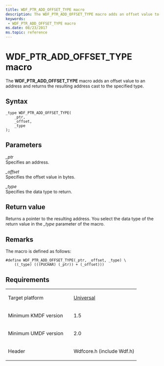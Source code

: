 ```yaml
---
title: WDF_PTR_ADD_OFFSET_TYPE macro
description: The WDF_PTR_ADD_OFFSET_TYPE macro adds an offset value to an address and returns the resulting address cast to the specified type.
keywords:
 - WDF_PTR_ADD_OFFSET_TYPE macro
ms.date: 08/23/2017
ms.topic: reference
---
```


# WDF_PTR_ADD_OFFSET_TYPE macro


The **WDF_PTR_ADD_OFFSET_TYPE** macro adds an offset value to an address and returns the resulting address cast to the specified type.

## Syntax

```ManagedCPlusPlus
_type WDF_PTR_ADD_OFFSET_TYPE(
    _ptr,
    _offset,
    _type
);
```

## Parameters

*_ptr*   
Specifies an address.

*_offset*   
Specifies the offset value in bytes.

*_type*   
Specifies the data type to return.

## Return value

Returns a pointer to the resulting address. You select the data type of the return value in the *_type* parameter of the macro.

## Remarks

The macro is defined as follows:

```ManagedCPlusPlus
#define WDF_PTR_ADD_OFFSET_TYPE(_ptr, _offset, _type) \
    ((_type) (((PUCHAR) (_ptr)) + (_offset)))
```

## Requirements

<table>
<colgroup>
<col width="50%" />
<col width="50%" />
</colgroup>
<tbody>
<tr class="odd">
<td><p>Target platform</p></td>
<td><a href="https://go.microsoft.com/fwlink/p/?linkid=531356" data-raw-source="[Universal](https://go.microsoft.com/fwlink/p/?linkid=531356)">Universal</a></td>
</tr>
<tr class="even">
<td><p>Minimum KMDF version</p></td>
<td><p>1.5</p></td>
</tr>
<tr class="odd">
<td><p>Minimum UMDF version</p></td>
<td><p>2.0</p></td>
</tr>
<tr class="even">
<td><p>Header</p></td>
<td>Wdfcore.h (include Wdf.h)</td>
</tr>
</tbody>
</table>

 

 






